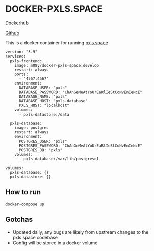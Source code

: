 # DOCKER-PXLS.SPACE

[Dockerhub](https://hub.docker.com/r/m08y/docker-pxls.space)

[Github](https://github.com/aneurinprice/docker-pxls.space/)

This is a docker container for running [pxls.space](https://github.com/pxlsspace/Pxls)

```
version: "3.9"
services:
  pxls-frontend:
    image: m08y/docker-pxls-space:develop
    restart: always
    ports:
      - "4567:4567"
    environment:
      DATABASE_USER: "pxls"
      DATABASE_PASSWORD: "ChAnGeMeAtYoUrEaRlIeStCoNvEnIeNcE"
      DATABASE_NAME: "pxls"
      DATABASE_HOST: "pxls-database"
      PXLS_HOST: "localhost"
    volumes:
      - pxls-datastore:/data
  
  pxls-database:
    image: postgres
    restart: always
    environment:
      POSTGRES_USER: "pxls"
      POSTGRES_PASSWORD: "ChAnGeMeAtYoUrEaRlIeStCoNvEnIeNcE"
      POSTGRES_DB: "pxls"
    volumes:
      - pxls-database:/var/lib/postgresql

volumes:
  pxls-database: {}
  pxls-datastore: {}
```



## How to run

```
docker-compose up
```

## Gotchas

- Updated daily, any bugs are likely from upstream changes to the pxls.space codebase
- Config will be stored in a docker volume

